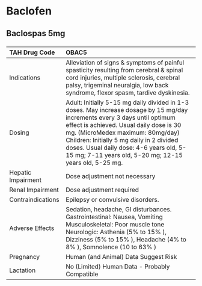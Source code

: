 # Baclofen

## Baclospas 5mg

##### 

| TAH Drug Code      | OBAC5                                                                                                                                                                                                                                                                                                                                                     |
|:-------------------|:----------------------------------------------------------------------------------------------------------------------------------------------------------------------------------------------------------------------------------------------------------------------------------------------------------------------------------------------------------|
| Indications        | Alleviation of signs & symptoms of painful spasticity resulting from cerebral & spinal cord injuries, multiple sclerosis, cerebral palsy, trigeminal neuralgia, low back syndrome, flexor spasm, tardive dyskinesia.                                                                                                                                      |
| Dosing             | Adult: Initially 5-15 mg daily divided in 1-3 doses. May increase dosage by 15 mg/day increments every 3 days until optimum effect is achieved. Usual daily dose is 30 mg. (MicroMedex maximum: 80mg/day) Children: Initially 5 mg daily in 2 divided doses. Usual daily dose: 4-6 years old, 5-15 mg; 7-11 years old, 5-20 mg; 12-15 years old, 5-25 mg. |
| Hepatic Impairment | Dose adjustment not necessary                                                                                                                                                                                                                                                                                                                             |
| Renal Impairment   | Dose adjustment required                                                                                                                                                                                                                                                                                                                                  |
| Contraindications  | Epilepsy or convulsive disorders.                                                                                                                                                                                                                                                                                                                         |
| Adverse Effects    | Sedation, headache, GI disturbances. Gastrointestinal: Nausea, Vomiting Musculoskeletal: Poor muscle tone Neurologic: Asthenia (5% to 15% ), Dizziness (5% to 15% ), Headache (4% to 8% ), Somnolence (10 to 63% )                                                                                                                                        |
| Pregnancy          | Human (and Animal) Data Suggest Risk                                                                                                                                                                                                                                                                                                                      |
| Lactation          | No (Limited) Human Data - Probably Compatible                                                                                                                                                                                                                                                                                                             |

